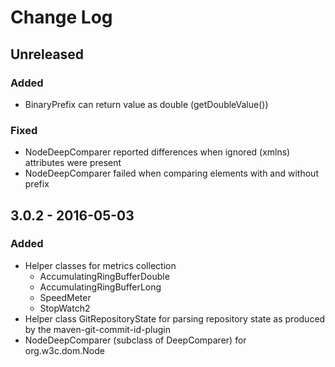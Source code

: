 # Change Log

## Unreleased
### Added
- BinaryPrefix can return value as double (getDoubleValue())

### Fixed
- NodeDeepComparer reported differences when ignored (xmlns) attributes were 
  present
- NodeDeepComparer failed when comparing elements with and without prefix

## 3.0.2 - 2016-05-03
### Added
- Helper classes for metrics collection
  - AccumulatingRingBufferDouble
  - AccumulatingRingBufferLong
  - SpeedMeter
  - StopWatch2
- Helper class GitRepositoryState for parsing repository state as produced by 
  the maven-git-commit-id-plugin
- NodeDeepComparer (subclass of DeepComparer) for org.w3c.dom.Node
